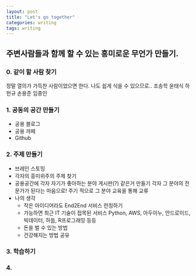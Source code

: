 ```yaml
---
layout: post
title: "Let's go together"
categories: writing
tags: writing
---
```


## 주변사람들과 함께 할 수 있는 흥미로운 무언가 만들기.

### 0. 같이 할 사람 찾기
정말 열의가 가득찬 사람이었으면 한다. 나도 쉽게 식을 수 있으므로..
조송학
윤태식
하헌규
손용준
임종인


### 1. 공동의 공간 만들기
* 공용 블로그
* 공용 까페
* Github

### 2. 주제 만들기
* 브레인 스토밍
* 각자의 흥미위주의 주제 찾기
* 공용공간에 각자 자기가 좋아하는 분야 게시판(?) 같은거 만들기
  각자 그 분야의 전문가가 된다는 마음으로!
  주기 적으로 그 분야 교육을 통해 교류
* 나의 생각
  * 작은 아이디어라도 End2End 서비스 런칭하기
  * 가능하면 최근 IT 기술이 접목된 서비스
    Python, AWS, 아두이누, 안드로이드, 빅데이터, 하둡, R프로그래밍 등등
  * 돈을 벌 수 있는 방법
  * 건강해지는 방법 공유

### 3. 학습하기

### 4.
